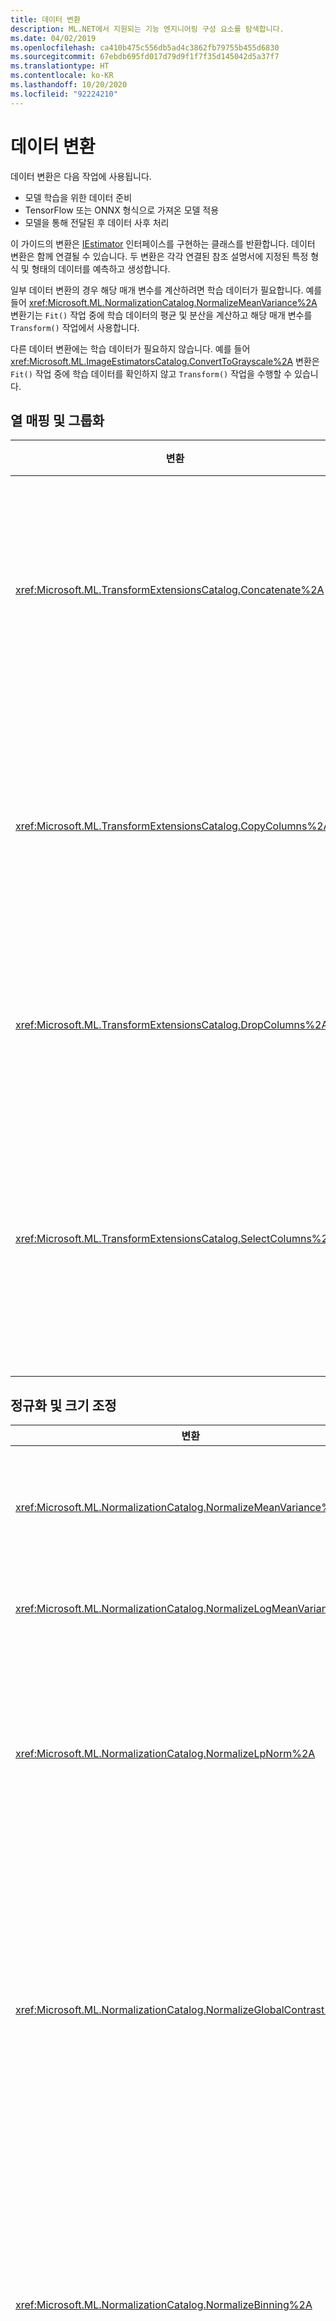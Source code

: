 ```yaml
---
title: 데이터 변환
description: ML.NET에서 지원되는 기능 엔지니어링 구성 요소를 탐색합니다.
ms.date: 04/02/2019
ms.openlocfilehash: ca410b475c556db5ad4c3862fb79755b455d6830
ms.sourcegitcommit: 67ebdb695fd017d79d9f1f7f35d145042d5a37f7
ms.translationtype: HT
ms.contentlocale: ko-KR
ms.lasthandoff: 10/20/2020
ms.locfileid: "92224210"
---
```

# <a name="data-transformations"></a>데이터 변환

데이터 변환은 다음 작업에 사용됩니다.

- 모델 학습을 위한 데이터 준비
- TensorFlow 또는 ONNX 형식으로 가져온 모델 적용
- 모델을 통해 전달된 후 데이터 사후 처리

이 가이드의 변환은 [IEstimator](xref:Microsoft.ML.IEstimator%601) 인터페이스를 구현하는 클래스를 반환합니다. 데이터 변환은 함께 연결될 수 있습니다. 두 변환은 각각 연결된 참조 설명서에 지정된 특정 형식 및 형태의 데이터를 예측하고 생성합니다.

일부 데이터 변환의 경우 해당 매개 변수를 계산하려면 학습 데이터가 필요합니다. 예를 들어 <xref:Microsoft.ML.NormalizationCatalog.NormalizeMeanVariance%2A> 변환기는 `Fit()` 작업 중에 학습 데이터의 평균 및 분산을 계산하고 해당 매개 변수를 `Transform()` 작업에서 사용합니다.

다른 데이터 변환에는 학습 데이터가 필요하지 않습니다. 예를 들어 <xref:Microsoft.ML.ImageEstimatorsCatalog.ConvertToGrayscale%2A> 변환은 `Fit()` 작업 중에 학습 데이터를 확인하지 않고 `Transform()` 작업을 수행할 수 있습니다.

## <a name="column-mapping-and-grouping"></a>열 매핑 및 그룹화

| 변환 | 정의 |
| --- | --- |
| <xref:Microsoft.ML.TransformExtensionsCatalog.Concatenate%2A> | 새 출력 열에 하나 이상의 입력 열 연결 |
| <xref:Microsoft.ML.TransformExtensionsCatalog.CopyColumns%2A> | 하나 이상의 입력 열 복사 및 이름 바꾸기 |
| <xref:Microsoft.ML.TransformExtensionsCatalog.DropColumns%2A> | 하나 이상의 입력 열 삭제 |
| <xref:Microsoft.ML.TransformExtensionsCatalog.SelectColumns%2A> | 입력 데이터에서 유지할 하나 이상의 열 선택 |

## <a name="normalization-and-scaling"></a>정규화 및 크기 조정

| 변환 | 정의 |
| --- | --- |
| <xref:Microsoft.ML.NormalizationCatalog.NormalizeMeanVariance%2A> | 학습 데이터의 평균을 빼고 학습 데이터의 차이로 나누기 |
| <xref:Microsoft.ML.NormalizationCatalog.NormalizeLogMeanVariance%2A> | 학습 데이터의 로그를 기반으로 정규화 |
| <xref:Microsoft.ML.NormalizationCatalog.NormalizeLpNorm%2A> | [lp-norm](https://en.wikipedia.org/wiki/Lp_space#The_p-norm_in_finite_dimensions)으로 입력 벡터 크기 조정. 여기서 p는 1, 2 또는 무한대입니다. 기본값 l2(유클리드 거리)로 설정 |
| <xref:Microsoft.ML.NormalizationCatalog.NormalizeGlobalContrast%2A> | 행 데이터의 평균을 빼서 행에 있는 각 값의 크기를 조정하고, 표준 편차 또는 l2-norm(행 데이터)으로 나누고, 구성 가능한 배율(기본값 2) 곱하기 |
| <xref:Microsoft.ML.NormalizationCatalog.NormalizeBinning%2A> | bin 인덱스에 입력 값을 할당하고 bin 수로 나누어 0과 1 사이 float 값을 생성합니다. bin 경계는 여러 bin에 학습 데이터를 균등하게 분배하도록 계산됨 |
| <xref:Microsoft.ML.NormalizationCatalog.NormalizeSupervisedBinning%2A> | 레이블 열에 대한 상관 관계에 따라 bin에 입력 값 할당 |
| <xref:Microsoft.ML.NormalizationCatalog.NormalizeMinMax%2A> | 학습 데이터에서 최솟값과 최댓값의 차이로 입력 크기 조정 |

## <a name="conversions-between-data-types"></a>데이터 형식 간 변환

| 변환 | 정의 |
| --- | --- |
| <xref:Microsoft.ML.ConversionsExtensionsCatalog.ConvertType%2A> | 입력 열 형식을 새 형식으로 변환 |
| <xref:Microsoft.ML.ConversionsExtensionsCatalog.MapValue%2A> | 제공된 매핑 사전을 기반으로 키(범주)에 값 매핑 |
| <xref:Microsoft.ML.ConversionsExtensionsCatalog.MapValueToKey%2A> | 입력 데이터에서 매핑을 만들어 키(범주)에 값 매핑 |
| <xref:Microsoft.ML.ConversionsExtensionsCatalog.MapKeyToValue%2A> | 키를 다시 원래 값으로 변환 |
| <xref:Microsoft.ML.ConversionsExtensionsCatalog.MapKeyToVector%2A> | 키를 다시 원래 값의 벡터로 변환 |
| <xref:Microsoft.ML.ConversionsCatalog.MapKeyToBinaryVector%2A> | 키를 다시 원래 값의 이진 벡터로 변환 |
| <xref:Microsoft.ML.ConversionsExtensionsCatalog.Hash%2A> | 입력 열에서 값 해시 |

## <a name="text-transformations"></a>텍스트 변환

| 변환 | 정의 |
| --- | --- |
| <xref:Microsoft.ML.TextCatalog.FeaturizeText%2A> | 텍스트 열을 정규화된 ngrams 및 char-grams 수의 float 배열로 변환 |
| <xref:Microsoft.ML.TextCatalog.TokenizeIntoWords%2A> | 하나 이상의 텍스트 열을 개별 단어로 분할 |
| <xref:Microsoft.ML.TextCatalog.TokenizeIntoCharactersAsKeys%2A> | 토픽 세트에서 하나 이상의 텍스트 열을 개별 문자 float로 분할 |
| <xref:Microsoft.ML.TextCatalog.NormalizeText%2A> | 대/소문자 변경, 분음 부호, 문장 부호 및 숫자 제거 |
| <xref:Microsoft.ML.TextCatalog.ProduceNgrams%2A> | 텍스트 열을 ngrams 개수 모음(연속 단어의 시퀀스)으로 변환|
| <xref:Microsoft.ML.TextCatalog.ProduceWordBags%2A> | 텍스트 열을 ngrams 벡터 개수 모음으로 변환 |
| <xref:Microsoft.ML.TextCatalog.ProduceHashedNgrams%2A> | 텍스트 열을 해시된 ngram 개수 벡터로 변환 |
| <xref:Microsoft.ML.TextCatalog.ProduceHashedWordBags%2A> | 텍스트 열을 해시된 ngram 개수 모음으로 변환 |
| <xref:Microsoft.ML.TextCatalog.RemoveDefaultStopWords%2A>  | 입력 열에서 지정된 언어의 기본 중지 단어 제거 |
| <xref:Microsoft.ML.TextCatalog.RemoveStopWords%2A> | 입력 열에서 지정된 중지 단어 제거 |
| <xref:Microsoft.ML.TextCatalog.LatentDirichletAllocation%2A> | 토픽 세트에서 문서(float 벡터로 표시됨)를 float 벡터로 변환 |
| <xref:Microsoft.ML.TextCatalog.ApplyWordEmbedding%2A> | 미리 학습된 모델을 사용하여 텍스트 토큰의 벡터를 문장 벡터로 변환 |

## <a name="image-transformations"></a>이미지 변환

| 변환 | 정의 |
| --- | --- |
| <xref:Microsoft.ML.ImageEstimatorsCatalog.ConvertToGrayscale%2A> | 이미지를 회색조로 변환 |
| <xref:Microsoft.ML.ImageEstimatorsCatalog.ConvertToImage%2A> | 픽셀의 벡터를 <xref:Microsoft.ML.Transforms.Image.ImageDataViewType>으로 변환 |
| <xref:Microsoft.ML.ImageEstimatorsCatalog.ExtractPixels%2A> | 입력 이미지의 벡터를 숫자의 벡터로 변환 |
| <xref:Microsoft.ML.ImageEstimatorsCatalog.LoadImages%2A> | 폴더에서 메모리로 이미지 로드 |
| <xref:Microsoft.ML.ImageEstimatorsCatalog.ResizeImages%2A> | 이미지 크기 조정 |
| <xref:Microsoft.ML.OnnxCatalog.DnnFeaturizeImage%2A> | 미리 학습된 심층 신경망(DNN) 모델을 적용하여 입력 이미지를 기능 벡터로 변환 |

## <a name="categorical-data-transformations"></a>범주별 데이터 변환

| 변환 | 정의 |
| --- | --- |
| <xref:Microsoft.ML.CategoricalCatalog.OneHotEncoding%2A> | 하나 이상의 텍스트 열을 [원 핫(one-hot)](https://en.wikipedia.org/wiki/One-hot) 인코딩된 벡터로 변환 |
| <xref:Microsoft.ML.CategoricalCatalog.OneHotHashEncoding%2A> | 하나 이상의 텍스트 열을 해시 기반 원 핫(one-hot) 인코딩된 벡터로 변환 |

## <a name="time-series-data-transformations"></a>시계열 데이터 변환

| 변환 | 정의 |
| --- | --- |
| <xref:Microsoft.ML.TimeSeriesCatalog.DetectAnomalyBySrCnn%2A> | SR(Spectral Residual) 알고리즘을 사용하여 입력 시계열 데이터에서 변칙 검색 |
| <xref:Microsoft.ML.TimeSeriesCatalog.DetectChangePointBySsa%2A> | 단일 스펙트럼 분석(SSA)을 사용하여 시계열 데이터에서 변경점 검색 |
| <xref:Microsoft.ML.TimeSeriesCatalog.DetectIidChangePoint%2A> | 적응 커널 밀도 예측 및 마팅게일(martingale) 점수를 사용하여 개별적으로 동일하게 배포된(IID) 시계열 데이터에서 변경점 검색 |
| <xref:Microsoft.ML.TimeSeriesCatalog.ForecastBySsa%2A> | 단일 스펙트럼 분석(SSA)을 사용하여 시계열 데이터 예측 |
| <xref:Microsoft.ML.TimeSeriesCatalog.DetectSpikeBySsa%2A> | 단일 스펙트럼 분석(SSA)을 사용하여 시계열 데이터에서 급증 검색 |
| <xref:Microsoft.ML.TimeSeriesCatalog.DetectIidSpike%2A> | 적응 커널 밀도 예측 및 마팅게일(martingale) 점수를 사용하여 개별적으로 동일하게 배포된(IID) 시계열 데이터에서 급증 검색 |

## <a name="missing-values"></a>누락된 값

| 변환 | 정의 |
| --- | --- |
| <xref:Microsoft.ML.ExtensionsCatalog.IndicateMissingValues%2A> | 새 부울 출력 열 만들기. 이 열의 값은 입력 열의 값이 누락된 경우 true입니다. |
| <xref:Microsoft.ML.ExtensionsCatalog.ReplaceMissingValues%2A> | 새 출력 열 만들기. 이 열의 값은 입력 열에 값이 없는 경우 기본값으로 설정되고, 이외의 경우에는 해당 값으로 설정됩니다. |

## <a name="feature-selection"></a>기능 선택

| 변환 | 정의 |
| --- | --- |
| <xref:Microsoft.ML.FeatureSelectionCatalog.SelectFeaturesBasedOnCount%2A> | 기본값이 아닌 값이 임계값보다 큰 기능 선택 |
| <xref:Microsoft.ML.FeatureSelectionCatalog.SelectFeaturesBasedOnMutualInformation%2A> | 레이블 열의 데이터가 종속성이 가장 높은 기능 선택 |

## <a name="feature-transformations"></a>기능 변환

| 변환 | 정의 |
| --- | --- |
| <xref:Microsoft.ML.KernelExpansionCatalog.ApproximatedKernelMap%2A> | 기능을 선형 알고리즘의 입력으로 사용할 수 있도록 내부 제품에서 커널 함수에 가까운 낮은 차원 기능 영역에 각 입력 벡터를 매핑 |
| <xref:Microsoft.ML.PcaCatalog.ProjectToPrincipalComponents%2A> | 보안 주체 구성 요소 분석 알고리즘을 적용하여 입력 기능 벡터의 차원 줄이기 |

## <a name="explainability-transformations"></a>설명 가능성 변환

| 변환 | 정의 |
| --- | --- |
| <xref:Microsoft.ML.ExplainabilityCatalog.CalculateFeatureContribution%2A> | 기능 벡터의 각 요소에 대한 기여 점수 계산 |

## <a name="calibration-transformations"></a>보정 변환

| 변환 | 정의 |
| --- | --- |
|<xref:Microsoft.ML.BinaryClassificationCatalog.CalibratorsCatalog.Platt%28System.String%2CSystem.String%2CSystem.String%29> | 학습 데이터를 사용하여 추정한 매개 변수가 있는 로지스틱 회귀 분석을 사용하여 이진 분류자 원시 점수를 클래스 확률로 변환 |
| <xref:Microsoft.ML.BinaryClassificationCatalog.CalibratorsCatalog.Platt%28System.Double%2CSystem.Double%2CSystem.String%29> | 고정 매개 변수가 있는 로지스틱 회귀 분석을 사용하여 이진 분류자 원시 점수를 클래스 확률로 변환 |
| <xref:Microsoft.ML.BinaryClassificationCatalog.CalibratorsCatalog.Naive%2A> | Bin에 점수를 할당하고 bin 간 분포를 기준으로 확률을 계산하여 이진 분류자 원시 점수를 클래스 확률로 변환 |
| <xref:Microsoft.ML.BinaryClassificationCatalog.CalibratorsCatalog.Isotonic%2A> | 점수를 bin에 할당하여 이진 분류자 원시 점수를 클래스 확률로 변환합니다. 여기서 경계 위치와 bin 크기는 학습 데이터를 사용하여 추정함  |

## <a name="deep-learning-transformations"></a>딥 러닝 변환

| 변환 | 정의 |
| --- | --- |
| <xref:Microsoft.ML.OnnxCatalog.ApplyOnnxModel%2A> | 가져온 ONNX 모델을 사용하여 입력 데이터 변환 |
| <xref:Microsoft.ML.TensorflowCatalog.LoadTensorFlowModel%2A> | 가져온 TensorFlow 모델을 사용하여 입력 데이터 변환 |

## <a name="custom-transformations"></a>사용자 지정 변환

| 변환 | 정의 |
| --- | --- |
| <xref:Microsoft.ML.CustomMappingCatalog.CustomMapping%2A> | 사용자 정의 매핑을 사용하여 기존 열을 새 열로 변환 |
